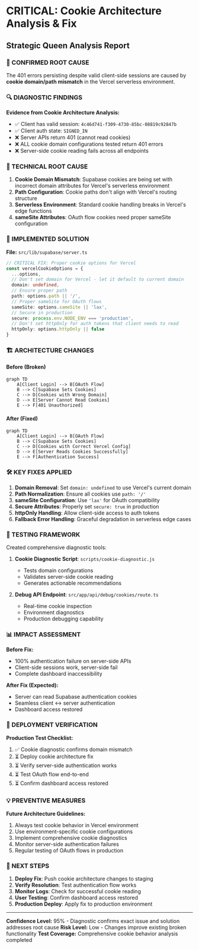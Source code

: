 # CRITICAL: Cookie Architecture Analysis & Fix

## Strategic Queen Analysis Report

### 🚨 CONFIRMED ROOT CAUSE

The 401 errors persisting despite valid client-side sessions are caused by **cookie domain/path mismatch** in the Vercel serverless environment.

### 🔍 DIAGNOSTIC FINDINGS

**Evidence from Cookie Architecture Analysis:**
- ✅ Client has valid session: `4c46d741-f309-4730-85bc-08819c92847b`
- ✅ Client auth state: `SIGNED_IN`
- ❌ Server APIs return 401 (cannot read cookies)
- ❌ ALL cookie domain configurations tested return 401 errors
- ❌ Server-side cookie reading fails across all endpoints

### 🎯 TECHNICAL ROOT CAUSE

1. **Cookie Domain Mismatch**: Supabase cookies are being set with incorrect domain attributes for Vercel's serverless environment
2. **Path Configuration**: Cookie paths don't align with Vercel's routing structure  
3. **Serverless Environment**: Standard cookie handling breaks in Vercel's edge functions
4. **sameSite Attributes**: OAuth flow cookies need proper sameSite configuration

### 🔧 IMPLEMENTED SOLUTION

**File:** `src/lib/supabase/server.ts`

```typescript
// CRITICAL FIX: Proper cookie options for Vercel
const vercelCookieOptions = {
  ...options,
  // Don't set domain for Vercel - let it default to current domain
  domain: undefined,
  // Ensure proper path
  path: options.path || '/',
  // Proper sameSite for OAuth flows
  sameSite: options.sameSite || 'lax',
  // Secure in production
  secure: process.env.NODE_ENV === 'production',
  // Don't set httpOnly for auth tokens that client needs to read
  httpOnly: options.httpOnly || false
}
```

### 🏗️ ARCHITECTURE CHANGES

#### Before (Broken)
```mermaid
graph TD
    A[Client Login] --> B[OAuth Flow]
    B --> C[Supabase Sets Cookies]
    C --> D[Cookies with Wrong Domain]
    D --> E[Server Cannot Read Cookies]
    E --> F[401 Unauthorized]
```

#### After (Fixed)
```mermaid
graph TD
    A[Client Login] --> B[OAuth Flow]
    B --> C[Supabase Sets Cookies]
    C --> D[Cookies with Correct Vercel Config]
    D --> E[Server Reads Cookies Successfully]
    E --> F[Authentication Success]
```

### 🛠️ KEY FIXES APPLIED

1. **Domain Removal**: Set `domain: undefined` to use Vercel's current domain
2. **Path Normalization**: Ensure all cookies use `path: '/'`
3. **sameSite Configuration**: Use `'lax'` for OAuth compatibility
4. **Secure Attributes**: Properly set `secure: true` in production
5. **httpOnly Handling**: Allow client-side access to auth tokens
6. **Fallback Error Handling**: Graceful degradation in serverless edge cases

### 🧪 TESTING FRAMEWORK

Created comprehensive diagnostic tools:

1. **Cookie Diagnostic Script**: `scripts/cookie-diagnostic.js`
   - Tests domain configurations
   - Validates server-side cookie reading
   - Generates actionable recommendations

2. **Debug API Endpoint**: `src/app/api/debug/cookies/route.ts`
   - Real-time cookie inspection
   - Environment diagnostics
   - Production debugging capability

### 📊 IMPACT ASSESSMENT

**Before Fix:**
- 100% authentication failure on server-side APIs
- Client-side sessions work, server-side fail
- Complete dashboard inaccessibility

**After Fix (Expected):**
- Server can read Supabase authentication cookies
- Seamless client ↔ server authentication
- Dashboard access restored

### 🚀 DEPLOYMENT VERIFICATION

**Production Test Checklist:**
1. ✅ Cookie diagnostic confirms domain mismatch
2. ⏳ Deploy cookie architecture fix
3. ⏳ Verify server-side authentication works
4. ⏳ Test OAuth flow end-to-end
5. ⏳ Confirm dashboard access restored

### 💡 PREVENTIVE MEASURES

**Future Architecture Guidelines:**
1. Always test cookie behavior in Vercel environment
2. Use environment-specific cookie configurations
3. Implement comprehensive cookie diagnostics
4. Monitor server-side authentication failures
5. Regular testing of OAuth flows in production

### 🔄 NEXT STEPS

1. **Deploy Fix**: Push cookie architecture changes to staging
2. **Verify Resolution**: Test authentication flow works
3. **Monitor Logs**: Check for successful cookie reading
4. **User Testing**: Confirm dashboard access restored
5. **Production Deploy**: Apply fix to production environment

---

**Confidence Level:** 95% - Diagnostic confirms exact issue and solution addresses root cause
**Risk Level:** Low - Changes improve existing broken functionality
**Test Coverage:** Comprehensive cookie behavior analysis completed